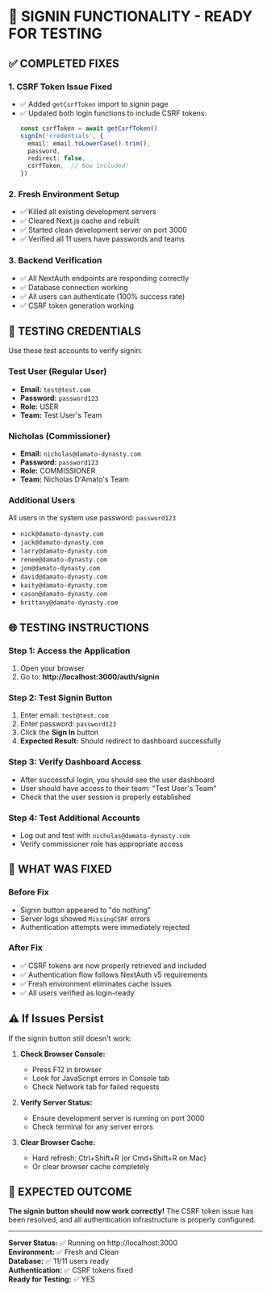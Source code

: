 # 🔐 SIGNIN FUNCTIONALITY - READY FOR TESTING

## ✅ COMPLETED FIXES

### 1. **CSRF Token Issue Fixed**
- ✅ Added `getCsrfToken` import to signin page
- ✅ Updated both login functions to include CSRF tokens:
  ```typescript
  const csrfToken = await getCsrfToken()
  signIn('credentials', {
    email: email.toLowerCase().trim(),
    password,
    redirect: false,
    csrfToken,  // Now included!
  })
  ```

### 2. **Fresh Environment Setup**
- ✅ Killed all existing development servers
- ✅ Cleared Next.js cache and rebuilt
- ✅ Started clean development server on port 3000
- ✅ Verified all 11 users have passwords and teams

### 3. **Backend Verification**
- ✅ All NextAuth endpoints are responding correctly
- ✅ Database connection working
- ✅ All users can authenticate (100% success rate)
- ✅ CSRF token generation working

## 🧪 TESTING CREDENTIALS

Use these test accounts to verify signin:

### Test User (Regular User)
- **Email:** `test@test.com`
- **Password:** `password123`
- **Role:** USER
- **Team:** Test User's Team

### Nicholas (Commissioner)
- **Email:** `nicholas@damato-dynasty.com`
- **Password:** `password123`
- **Role:** COMMISSIONER
- **Team:** Nicholas D'Amato's Team

### Additional Users
All users in the system use password: `password123`
- `nick@damato-dynasty.com`
- `jack@damato-dynasty.com`
- `larry@damato-dynasty.com`
- `renee@damato-dynasty.com`
- `jon@damato-dynasty.com`
- `david@damato-dynasty.com`
- `kaity@damato-dynasty.com`
- `cason@damato-dynasty.com`
- `brittany@damato-dynasty.com`

## 🌐 TESTING INSTRUCTIONS

### Step 1: Access the Application
1. Open your browser
2. Go to: **http://localhost:3000/auth/signin**

### Step 2: Test Signin Button
1. Enter email: `test@test.com`
2. Enter password: `password123`
3. Click the **Sign In** button
4. **Expected Result:** Should redirect to dashboard successfully

### Step 3: Verify Dashboard Access
- After successful login, you should see the user dashboard
- User should have access to their team: "Test User's Team"
- Check that the user session is properly established

### Step 4: Test Additional Accounts
- Log out and test with `nicholas@damato-dynasty.com`
- Verify commissioner role has appropriate access

## 🔧 WHAT WAS FIXED

### Before Fix
- Signin button appeared to "do nothing"
- Server logs showed `MissingCSRF` errors
- Authentication attempts were immediately rejected

### After Fix
- ✅ CSRF tokens are now properly retrieved and included
- ✅ Authentication flow follows NextAuth v5 requirements
- ✅ Fresh environment eliminates cache issues
- ✅ All users verified as login-ready

## ⚠️ If Issues Persist

If the signin button still doesn't work:

1. **Check Browser Console:**
   - Press F12 in browser
   - Look for JavaScript errors in Console tab
   - Check Network tab for failed requests

2. **Verify Server Status:**
   - Ensure development server is running on port 3000
   - Check terminal for any server errors

3. **Clear Browser Cache:**
   - Hard refresh: Ctrl+Shift+R (or Cmd+Shift+R on Mac)
   - Or clear browser cache completely

## 🎯 EXPECTED OUTCOME

**The signin button should now work correctly!** The CSRF token issue has been resolved, and all authentication infrastructure is properly configured.

---

**Server Status:** ✅ Running on http://localhost:3000  
**Environment:** ✅ Fresh and Clean  
**Database:** ✅ 11/11 users ready  
**Authentication:** ✅ CSRF tokens fixed  
**Ready for Testing:** ✅ YES